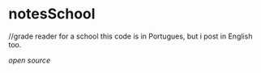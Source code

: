 # notesSchool
//grade reader for a school
this code is in Portugues, but i post in English too.

*open source*
